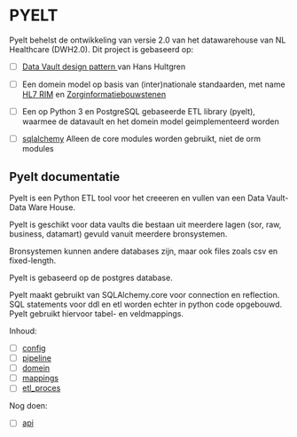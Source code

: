 # PYELT

Pyelt behelst de ontwikkeling van versie 2.0 van het datawarehouse van NL Healthcare (DWH2.0). Dit project is gebaseerd op:
- [ ] [Data Vault design pattern ](https://hanshultgren.wordpress.com/) van Hans Hultgren
- [ ] Een domein model op basis van (inter)nationale standaarden, met name [HL7 RIM](https://www.hl7.org/documentcenter/public_temp_0BB49CB1-1C23-BA17-0C2E211163D07382/calendarofevents/himss/2009/presentations/Reference%20Information%20Model_Tue.pdf) en
[Zorginformatiebouwstenen](https://zibs.nl)
- [ ] Een op Python 3 en PostgreSQL gebaseerde ETL library (pyelt), waarmee de datavault en het domein model geimplementeerd worden
- [ ] [sqlalchemy](http://www.sqlalchemy.org/) Alleen de core modules worden gebruikt, niet de orm modules


## Pyelt documentatie

Pyelt is een Python ETL tool voor het creeeren en vullen van een Data Vault- Data Ware House.

Pyelt is geschikt voor data vaults die bestaan uit meerdere lagen (sor, raw, business, datamart) gevuld vanuit meerdere bronsystemen.

Bronsystemen kunnen andere databases zijn, maar ook files zoals csv en fixed-length.

Pyelt is gebaseerd op de postgres database.

Pyelt maakt gebruikt van SQLAlchemy.core voor connection en reflection. SQL statements voor ddl en etl worden echter in python code opgebouwd.
Pyelt gebruikt hiervoor tabel- en veldmappings.

Inhoud:

- [ ] [config](docs/source/01config.rst)
- [ ] [pipeline](docs/source/02pipeline.rst)
- [ ] [domein](docs/source/03domain.rst)
- [ ] [mappings](docs/source/03mappings.rst)
- [ ] [etl_proces](docs/source/04etl_proces.rst)

Nog doen:
- [ ] [api](docs/source/09api.rst)


    

